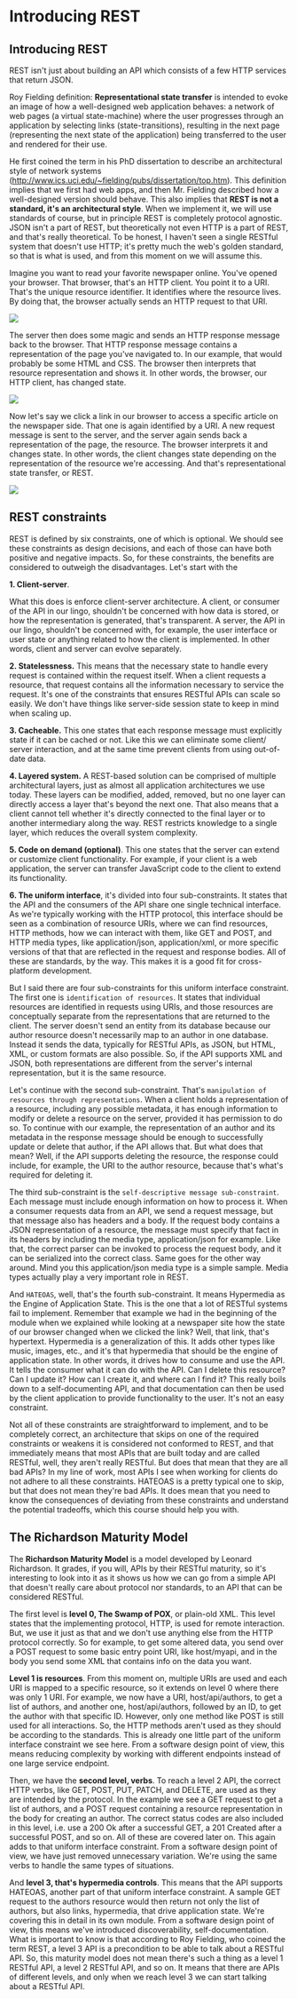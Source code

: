 # Introducing REST

## Introducing REST

REST isn't just about building an API which consists of a few HTTP services that return JSON.

Roy Fielding definition: **Representational state transfer** is intended to evoke an image of how a well-designed web application behaves: a network of web pages (a virtual state-machine) where the user progresses through an application by selecting links (state-transitions), resulting in the next page (representing the next state of the application) being transferred to the user and rendered for their use.

He first coined the term in his PhD dissertation to describe an architectural style of network systems (http://www.ics.uci.edu/~fielding/pubs/dissertation/top.htm). This definition implies that we first had web apps, and then Mr. Fielding described how a well-designed version should behave. This also implies that **REST is not a standard, it's an architectural style**. When we implement it, we will use standards of course, but in principle REST is completely protocol agnostic. JSON isn't a part of REST, but theoretically not even HTTP is a part of REST, and that's really theoretical. To be honest, I haven't seen a single RESTful system that doesn't use HTTP; it's pretty much the web's golden standard, so that is what is used, and from this moment on we will assume this. 

Imagine you want to read your favorite newspaper online. You've opened your browser. That browser, that's an HTTP client. You point it to a URI. That's the unique resource identifier. It identifies where the resource lives. By doing that, the browser actually sends an HTTP request to that URI.

<img src="https://github.com/KiraDiShira/RESTful-API/blob/master/Images/Rest1.PNG" />

The server then does some magic and sends an HTTP response message back to the browser. That HTTP response message contains a representation of the page you've navigated to. In our example, that would probably be some HTML and CSS. The browser then interprets that resource representation and shows it. In other words, the browser, our HTTP client, has changed state.

<img src="https://github.com/KiraDiShira/RESTful-API/blob/master/Images/Rest2.PNG" />

Now let's say we click a link in our browser to access a specific article on the newspaper side. That one is again identified by a URI. A new request message is sent to the server, and the server again sends back a representation of the page, the resource. The browser interprets it and changes state. In other words, the client changes state depending on the representation of the resource we're accessing. And that's representational state transfer, or REST.

<img src="https://github.com/KiraDiShira/RESTful-API/blob/master/Images/Rest3.PNG" />

## REST constraints

REST is defined by six constraints, one of which is optional. We should see these constraints as design decisions, and each of those can have both positive and negative impacts. So, for these constraints, the benefits are considered to outweigh the disadvantages. Let's start with the 

**1. Client-server**.

What this does is enforce client-server architecture. A client, or consumer of the API in our lingo, shouldn't be concerned with how data is stored, or how the representation is generated, that's transparent. A server, the API in our lingo, shouldn't be concerned with, for example, the user interface or user state or anything related to how the client is implemented. In other words, client and server can evolve separately.

**2. Statelessness.** This means that the necessary state to handle every request is contained within the request itself. When a client requests a resource, that request contains all the information necessary to service the request. It's one of the constraints that ensures RESTful APIs can scale so easily. We don't have things like server-side session state to keep in mind when scaling up.

**3. Cacheable.** This one states that each response message must explicitly state if it can be cached or not. Like this we can eliminate some client/ server interaction, and at the same time prevent clients from using out-of-date data.

**4. Layered system.** A REST-based solution can be comprised of multiple architectural layers, just as almost all application architectures we use today. These layers can be modified, added, removed, but no one layer can directly access a layer that's beyond the next one. That also means that a client cannot tell whether it's directly connected to the final layer or to another intermediary along the way. REST restricts knowledge to a single layer, which reduces the overall system complexity.

**5. Code on demand (optional)**. This one states that the server can extend or customize client functionality. For example, if your client is a web application, the server can transfer JavaScript code to the client to extend its functionality.

**6. The uniform interface**, it's divided into four sub-constraints. It states that the API and the consumers of the API share one single technical interface. As we're typically working with the HTTP protocol, this interface should be seen as a combination of resource URIs, where we can find resources, HTTP methods, how we can interact with them, like GET and POST, and HTTP media types, like application/json, application/xml, or more specific versions of that that are reflected in the request and response bodies. All of these are standards, by the way. This makes it is a good fit for cross-platform development.

But I said there are four sub-constraints for this uniform interface constraint. The first one is `identification of resources`. It states that individual resources are identified in requests using URIs, and those resources are conceptually separate from the representations that are returned to the client. The server doesn't send an entity from its database because our author resource doesn't necessarily map to an author in one database. Instead it sends the data, typically for RESTful APIs, as JSON, but HTML, XML, or custom formats are also possible. So, if the API supports XML and JSON, both representations are different from the server's internal representation, but it is the same resource.

Let's continue with the second sub-constraint. That's `manipulation of resources through representations`. When a client holds a representation of a resource, including any possible metadata, it has enough information to modify or delete a resource on the server, provided it has permission to do so. To continue with our example, the representation of an author and its metadata in the response message should be enough to successfully update or delete that author, if the API allows that. But what does that mean? Well, if the API supports deleting the resource, the response could include, for example, the URI to the author resource, because that's what's required for deleting it.

The third sub-constraint is the `self-descriptive message sub-constraint`. Each message must include enough information on how to process it. When a consumer requests data from an API, we send a request message, but that message also has headers and a body. If the request body contains a JSON representation of a resource, the message must specify that fact in its headers by including the media type, application/json for example. Like that, the correct parser can be invoked to process the request body, and it can be serialized into the correct class. Same goes for the other way around. Mind you this application/json media type is a simple sample. Media types actually play a very important role in REST.

And `HATEOAS`, well, that's the fourth sub-constraint. It means Hypermedia as the Engine of Application State. This is the one that a lot of RESTful systems fail to implement. Remember that example we had in the beginning of the module when we explained while looking at a newspaper site how the state of our browser changed when we clicked the link? Well, that link, that's hypertext. Hypermedia is a generalization of this. It adds other types like music, images, etc., and it's that hypermedia that should be the engine of application state. In other words, it drives how to consume and use the API. It tells the consumer what it can do with the API. Can I delete this resource? Can I update it? How can I create it, and where can I find it? This really boils down to a self-documenting API, and that documentation can then be used by the client application to provide functionality to the user. It's not an easy constraint.

Not all of these constraints are straightforward to implement, and to be completely correct, an architecture that skips on one of the required constraints or weakens it is considered not conformed to REST, and that immediately means that most APIs that are built today and are called RESTful, well, they aren't really RESTful. But does that mean that they are all bad APIs? In my line of work, most APIs I see when working for clients do not adhere to all these constraints. HATEOAS is a pretty typical one to skip, but that does not mean they're bad APIs. It does mean that you need to know the consequences of deviating from these constraints and understand the potential tradeoffs, which this course should help you with.

## The Richardson Maturity Model

The **Richardson Maturity Model** is a model developed by Leonard Richardson. It grades, if you will, APIs by their RESTful maturity, so it's interesting to look into it as it shows us how we can go from a simple API that doesn't really care about protocol nor standards, to an API that can be considered RESTful.

The first level is **level 0, The Swamp of POX**, or plain-old XML. This level states that the implementing protocol, HTTP, is used for remote interaction. But, we use it just as that and we don't use anything else from the HTTP protocol correctly. So for example, to get some altered data, you send over a POST request to some basic entry point URI, like host/myapi, and in the body you send some XML that contains info on the data you want.

**Level 1 is resources**. From this moment on, multiple URIs are used and each URI is mapped to a specific resource, so it extends on level 0 where there was only 1 URI. For example, we now have a URI, host/api/authors, to get a list of authors, and another one, host/api/authors, followed by an ID, to get the author with that specific ID. However, only one method like POST is still used for all interactions. So, the HTTP methods aren't used as they should be according to the standards. This is already one little part of the uniform interface constraint we see here. From a software design point of view, this means reducing complexity by working with different endpoints instead of one large service endpoint.

Then, we have the **second level, verbs**. To reach a level 2 API, the correct HTTP verbs, like GET, POST, PUT, PATCH, and DELETE, are used as they are intended by the protocol. In the example we see a GET request to get a list of authors, and a POST request containing a resource representation in the body for creating an author. The correct status codes are also included in this level, i.e. use a 200 Ok after a successful GET, a 201 Created after a successful POST, and so on. All of these are covered later on. This again adds to that uniform interface constraint. From a software design point of view, we have just removed unnecessary variation. We're using the same verbs to handle the same types of situations.

And **level 3, that's hypermedia controls**. This means that the API supports HATEOAS, another part of that uniform interface constraint. A sample GET request to the authors resource would then return not only the list of authors, but also links, hypermedia, that drive application state. We're covering this in detail in its own module. From a software design point of view, this means we've introduced discoverability, self-documentation. What is important to know is that according to Roy Fielding, who coined the term REST, a level 3 API is a precondition to be able to talk about a RESTful API. So, this maturity model does not mean there's such a thing as a level 1 RESTful API, a level 2 RESTful API, and so on. It means that there are APIs of different levels, and only when we reach level 3 we can start talking about a RESTful API.
